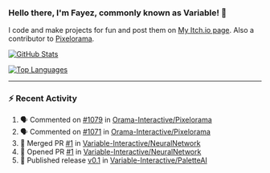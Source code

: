 ### Hello there, I'm Fayez, commonly known as Variable! 👋
I code and make projects for fun and post them on [My Itch.io page](https://variable-industries.itch.io/). Also a contributor to [Pixelorama](https://github.com/Orama-Interactive/Pixelorama).

[![GitHub Stats](https://github-readme-stats.vercel.app/api/?username=Variable-ind&show_icons=true&theme=merko)](https://github.com/anuraghazra/github-readme-stats)

[![Top Languages](https://github-readme-stats.vercel.app/api/top-langs/?username=Variable-ind&layout=compact&theme=merko)](https://github.com/anuraghazra/github-readme-stats)

---

### :zap: Recent Activity

<!--START_SECTION:activity-->
1. 🗣 Commented on [#1079](https://github.com/Orama-Interactive/Pixelorama/pull/1079#issuecomment-2286225785) in [Orama-Interactive/Pixelorama](https://github.com/Orama-Interactive/Pixelorama)
2. 🗣 Commented on [#1071](https://github.com/Orama-Interactive/Pixelorama/issues/1071#issuecomment-2278811150) in [Orama-Interactive/Pixelorama](https://github.com/Orama-Interactive/Pixelorama)
3. 🎉 Merged PR [#1](https://github.com/Variable-Interactive/NeuralNetwork/pull/1) in [Variable-Interactive/NeuralNetwork](https://github.com/Variable-Interactive/NeuralNetwork)
4. 💪 Opened PR [#1](https://github.com/Variable-Interactive/NeuralNetwork/pull/1) in [Variable-Interactive/NeuralNetwork](https://github.com/Variable-Interactive/NeuralNetwork)
5. 🚀 Published release [v0.1](https://github.com/Variable-Interactive/PaletteAI/releases/tag/v0.1) in [Variable-Interactive/PaletteAI](https://github.com/Variable-Interactive/PaletteAI)
<!--END_SECTION:activity-->

<!--
**Variable-ind/Variable-ind** is a ✨ _special_ ✨ repository because its `README.md` (this file) appears on your GitHub profile.

Here are some ideas to get you started:
- 🌱 I’m currently studying at ...
- 🔭 I’m currently working on ...
- 👯 I’m looking to collaborate on ...
- 🤔 I’m looking for help with ...
- 💬 Ask me about ...
- 📫 How to reach me: ...
- ⚡ Fun fact: ...
-->
